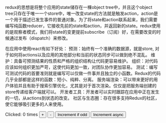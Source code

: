 redux的思想是将整个应用的state储存在一棵object tree中，并且这个object tree只存在于唯一一个store中，唯一改变state的方法就是触发action，action是一个用于描述已发生事件的普通对象。为了将state和action联系起来，我们需要编写纯函数reducer，它接收先前的state和action，并返回新的state。redux使用的是观察者模式，我们将state的变更提前subscribe（订阅）好，在需要改变的时候通过发布（dispatch）来修改。

在应用中使用react有如下好处：
预测：始终有一个准确的数据源，就是store, 对于如何将actions以及应用的其他部分和当前的状态同步可以做到绝不混乱。
维护：具备可预测结果的性质和严格的组织结构让代码更容易维护。
组织：对代码应该如何组织更加严苛，这使代码更加一致，对团队协作更加容易。
测试：编写可测试代码的首要准则就是编写可以仅做一件事并且独立的小函数。Redux的代码几乎全部都是这样的函数：短小、纯粹、分离。
服务端渲染：可以带来更好的用户体验并且有助于搜索引擎优化，尤其是对于首次渲染。仅仅是把服务端创建的store传递给客户端就可以。
开发者工具：开发者可以实时跟踪在应用中正在发生的一切，从actions到状态的改变。
社区与生态圈：存在很多支持Redux的社区，使它能够吸引更多的人来使用。

<!DOCTYPE html>
<html>
<head>
    <title>Redux basic example</title>
    <script src="https://unpkg.com/redux@latest/dist/redux.min.js"></script>
</head>
<body>
    <div>
        <p>
            Clicked: <span id="value">0</span> times
            <button id="increment">+</button>
            <button id="decrement">-</button>
            <button id="incrementIfOdd">Increment if odd</button>
            <button id="incrementAsync">Increment async</button>
        </p>
    </div>
    <script>
        let $_ = function(id) {
            return document.getElementById(id);
        }
        let reducer = function(state = 0, action) {
            switch (action.type) {
                case 'INCREMENT':
                    return state + 1
                case 'DECREMENT':
                    return state - 1
                default:
                    return state
            }
        }
        let store = Redux.createStore(reducer)
        function render() {
            $_('value').innerHTML = store.getState().toString()
        }
        render()
        store.subscribe(render)
        $_('increment').addEventListener('click', function () {
            store.dispatch({ type: 'INCREMENT' })
        })
        $_('decrement').addEventListener('click', function () {
            store.dispatch({ type: 'DECREMENT' })
        })
        $_('incrementIfOdd').addEventListener('click', function () {
            store.getState() & 1 !== 0 && store.dispatch({ type: 'INCREMENT' })
        })
        $_('incrementAsync').addEventListener('click', function () {
            setTimeout(function () {
                store.dispatch({ type: 'INCREMENT' })
            }, 1000)
        })
    </script>
</body>

</html>